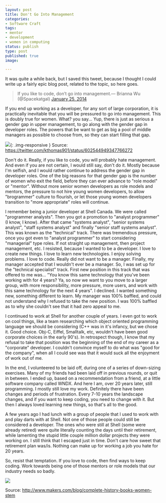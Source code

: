 ```yaml
---
layout: post
title: Don't Go Into Management
categories:
- Software Craft
tags:
- mentor
- development
- women in computing
status: publish
type: post
published: true
image:

---
```


It was quite a while back, but I saved this tweet, because I thought 
I could write up a fairly epic blog post, related to the topic, so 
here goes.

>If you like to code, don’t go into management.— Brianna Wu (@Spacekatgal) 
[January 25, 2014](https://twitter.com/Spacekatgal/status/426874288806068224)

If you end up working as a developer, for any sort of large corporation,
it is practically inevitable that you will be pressured to go into
management.  This is doubly true for women.  What? you say... Yup,
there is just as serious a gender gap in upper management, to go along
with the gender gap in developer roles.  The powers that be want to get
as big a pool of middle managers as possible to choose from, so they can 
start filling that gap.

![](https://pbs.twimg.com/media/CFyrWEIWMAEMsD0.jpg){: .img-responsive }
Source: https://twitter.com/kthomas901/status/602544949347766272

Don't do it. Really, if you like to code, you will probably hate
management. And even if you are not certain, I would still say, don't
do it. Mostly because I'm selfish, and I would rather continue to
address the gender gap in developer roles. One of the big reasons for
that gender gap is the number of women who exit the field, before they
can ever advance to "role model" or "mentor". Without more senior women
developers as role models and mentors, the pressure to not hire young
women developers, to allow "brogrammer" culture to flourish, or let
those young women developers transition to "more appropriate" roles
will continue.

I remember being a junior developer at Shell Canada. We were called 
"programmer analysts". Then you got a promotion to "analyst programmer"
(I know, I know). After that came "systems analyst", "senior systems
analyst", "staff systems analyst" and finally "senior staff systems
analyst". This was known as the "technical" track. There was tremendous
pressure, once you got even to "analyst programmer" to start considering
"managerial" type roles. If not straight up management, then project
management, etc. I resisted, because I wanted to be a developer. I love
to create new things. I love to learn new technologies. I enjoy solving
problems. I love to code. Really did not want to be a manager. Finally,
my manager accepted that I wouldn't ever be a manager. So, I was set up
for the "technical specialist" track. First new position in this track
that was offered to me was... "You know this same technology that
you've been working with for 4 years? Ya, so now we want to you move
to a larger group, with more responsibility, more pressure, more
users, and work with this same technology for the next 4 years". I
declined. I wanted something new, something different to learn.
My manager was 100% baffled, and could not understand why I refused
to take the new position. I was 100% baffled as to why she couldn't
see that it had zero appeal to me.

I continued to work at Shell for another couple of years. I even got 
to work on cool things, like a team researching which object oriented 
programming language we should be considering (C++ was in it's infancy, 
but we chose it. Good choice. Obj-C, Eiffel, Smalltalk, etc, wouldn't 
have been good corporate choices in the early 90's). In retrospect 
though, I know that my refusal to take that position was the beginning 
of the end of my career as a "corporate" developer. I couldn't convince 
myself to do what was "good for the company", when all I could see was 
that it would suck all the enjoyment of work out of me.


In the end, I volunteered to be laid off, during one of a series of 
down-sizing exercises. Many of my friends had been laid off in previous
rounds, or quit in between. I ended up, based on a recommendation from
a friend, at a little software company called WNDX. And here I am, over
20 years later, still programming. I mostly still love my work.
Definitely there have been changes and periods of frustration. Every
7-10 years the landscape changes, and if you want to keep coding, you
need to change with it. But then I always loved learning new things,
so that's all to the good.

A few years ago I had lunch with a group of people that I used to work
with and play darts with at Shell. Not one of those people could still
be considered a developer. The ones who were still at Shell (some
were already retired) were quite literally counting the days until
their retirement, while lamenting the stupid little couple million
dollar projects they were working on. I still think that I escaped
just in time. Don't care how sweet that retirement plan was/is.
Nothing can make up for working a job you hate for 20 years.

So, resist that temptation. If you love to code, then find ways to 
keep coding. Work towards being one of those mentors or role models
that our industry needs so badly.

![](http://assets.makers.com/styles/mobile_gallery/s3/Grace_Hopper_and_UNIVAC.jpg?itok=0TqwiYKA)

Source: http://www.makers.com/blog/complete-history-books-women-stem
